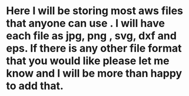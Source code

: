 # Here I will be storing most aws files that anyone can use . I will have each file as jpg, png , svg, dxf and eps. If there is any other file format that you would like please let me know and I will be more than happy to add that.
